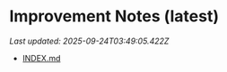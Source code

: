 # Improvement Notes (latest)

_Last updated: 2025-09-24T03:49:05.422Z_

- [INDEX.md](DECISIONS/INDEX.md)
